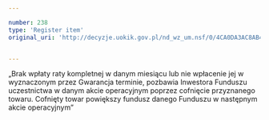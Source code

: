 ```yaml
---

number: 238
type: 'Register item'
original_uri: 'http://decyzje.uokik.gov.pl/nd_wz_um.nsf/0/4CA0DA3AC8AB445EC12572DD0032949A?OpenDocument'


---
```


„Brak wpłaty raty kompletnej w danym miesiącu lub nie wpłacenie jej w wyznaczonym przez Gwarancja terminie, pozbawia Inwestora Funduszu uczestnictwa w danym akcie operacyjnym poprzez cofnięcie przyznanego towaru. Cofnięty towar powiększy fundusz danego Funduszu w następnym akcie operacyjnym”
